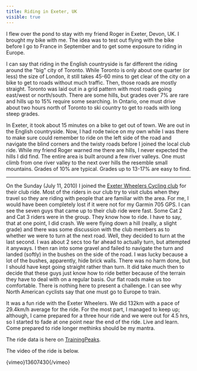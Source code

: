 ---title: Riding in Exeter, UKvisible: true---I flew over the pond to stay with my friend Roger in Exeter, Devon, UK. I brought my bike with me. The idea was to test out flying with the bike before I go to France in September and to get some exposure to riding in Europe.

I can say that riding in the English countryside is far different the riding around the "big" city of Toronto. While Toronto is only about one quarter (or less) the size of London, it still takes 45-60 mins to get clear of the city on a bike to get to roads without much traffic. Then, those roads are mostly straight. Toronto was laid out in a grid pattern with most roads going east/west or north/south. There are some hills, but grades over 7% are rare and hills up to 15% require some searching. In Ontario, one must drive about two hours north of Toronto to ski country to get to roads with long steep grades.&nbsp;

In Exeter, it took about 15 minutes on a bike to get out of town. We are out in the English countryside. Now, I had rode twice on my own while I was there to make sure could remember to ride on the left side of the road and navigate the blind corners and the twisty roads before I joined the local club ride. While my friend Roger warned me there are hills, I never expected the hills I did find. The entire area is built around a few river valleys. One must climb from one river valley to the next over hills the resemble small mountains. Grades of 10% are typical. Grades up to 13-17% are easy to find.

<hr id="system-readmore" />

On the Sunday (July 11, 2010) I joined the <a title="Exeter Wheelers Cycling Club" href="http://www.exeterwheelers.co.uk" target="_blank">Exeter Wheelers Cycling club</a> for their club ride. Most of the riders in our club try to visit clubs when they travel so they are riding with people that are familiar with the area. For me, I would have been completely lost if it were not for my Garmin 705 GPS. I can see the seven guys that came up to their club ride were fast. Some Cat 2 and Cat 3 riders were in the group. They know how to ride. I have to say, that at one point, I did crash. We were flying down a hill (really, a slight grade) and there was some discussion with the club members as to whether we were to turn at the next road. Well, they decided to turn at the last second. I was about 2 secs too far ahead to actually turn, but attempted it anyways. I then ran into some gravel and failed to navigate the turn and landed (softly) in the bushes on the side of the road. I was lucky because a lot of the bushes, apparently, hide brick walls. There was no harm done, but I should have kept going straight rather than turn. It did take much then to decide that these guys just know how to ride better because of the terrain they have to deal with on a regular basis. Our flat roads make us too comfortable. There is nothing here to present a challenge. I can see why North American cyclists say that one must go to Europe to train.

It was a fun ride with the Exeter Wheelers. We did 132km with a pace of 29.4km/h average for the ride. For the most part, I managed to keep up; although, I came prepared for a three hour ride and we were out for 4.5 hrs, so I started to fade at one point near the end of the ride. Live and learn. Come prepared to ride longer methinks should be my mantra.

The ride data is here on <a title="Ride Data with Map" href="http://tpks.ws/Cap0" target="_blank">TrainingPeaks</a>.

The video of the ride is below.

{vimeo}13607430{/vimeo}

 

 